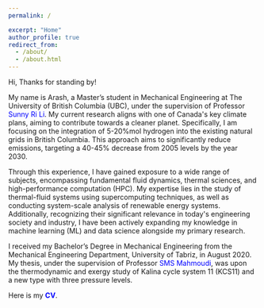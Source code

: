 ```yaml
---
permalink: /

excerpt: "Home"
author_profile: true
redirect_from: 
  - /about/
  - /about.html
---
```


Hi, Thanks for standing by!

My name is Arash, a Master’s student in Mechanical Engineering at The University of British Columbia (UBC), under the supervision of Professor <a href="https://engineering.ok.ubc.ca/about/contact/sunny-ri-li/" target="_blank" style="color:#0000FF; text-decoration:none;">Sunny Ri Li</a>. My current research aligns with one of Canada's key climate plans, aiming to contribute towards a cleaner planet. Specifically, I am focusing on the integration of 5-20%mol hydrogen into the existing natural grids in British Columbia. This approach aims to significantly reduce emissions, targeting a 40-45% decrease from 2005 levels by the year 2030.

Through this experience, I have gained exposure to a wide range of subjects, encompassing fundamental fluid dynamics, thermal sciences, and high-performance computation (HPC). My expertise lies in the study of thermal-fluid systems using supercomputing techniques, as well as conducting system-scale analysis of renewable energy systems. Additionally, recognizing their significant relevance in today's engineering society and industry, I have been actively expanding my knowledge in machine learning (ML) and data science alongside my primary research.

I received my Bachelor’s Degree in Mechanical Engineering from the Mechanical Engineering Department, University of Tabriz, in August 2020. My thesis, under the supervision of Professor <a href="https://scholar.google.ca/citations?user=3fiuBk0AAAAJ&hl=en&oi=sra" target="_blank" style="color:#0000FF; text-decoration:none;">SMS Mahmoudi</a>, was upon the thermodynamic and exergy study of Kalina cycle system 11 (KCS11) and a new type with three pressure levels.

Here is my <b><a href="https://arashjkh.github.io/files/CV_Arash_Jalil_Khabbazi.pdf" target="_blank" style="color:#0000FF; text-decoration:none;">CV</a></b>.

